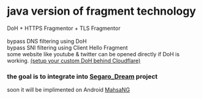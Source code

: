# java version of fragment technology
DoH + HTTPS Fragmentor + TLS Fragmentor<br><br>
bypass DNS filtering using DoH<br>
bypass SNI filtering using Client Hello Fragment<br>
some website like youtube & twitter can be opened directly if DoH is working. [(setup your custom DoH behind Cloudflare)](https://github.com/GFW-knocker/gfw_resist_HTTPS_proxy/tree/main/Direct_DoH/How_Make_Our_DoH)<br>

### the goal is to integrate into [Segaro_Dream](https://github.com/GFW-knocker/Segaro_Dream/) project
soon it will be implimented on Android [MahsaNG](https://github.com/GFW-knocker/MahsaNG) <br>



